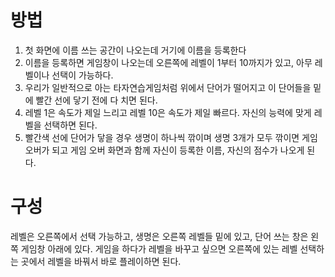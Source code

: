 # 방법
1. 첫 화면에 이름 쓰는 공간이 나오는데 거기에 이름을 등록한다
2. 이름을 등록하면 게임창이 나오는데 오른쪽에 레벨이 1부터 10까지가 있고, 아무 레벨이나 선택이 가능하다.
3. 우리가 일반적으로 아는 타자연습게임처럼 위에서 단어가 떨어지고 이 단어들을 밑에 빨간 선에 닿기 전에 다 치면 된다.
4. 레벨 1은 속도가 제일 느리고 레벨 10은 속도가 제일 빠르다. 자신의 능력에 맞게 레벨을 선택하면 된다.
5. 빨간색 선에 단어가 닿을 경우 생명이 하나씩 깎이며 생명 3개가 모두 깎이면 게임 오버가 되고 게임 오버 화면과 함께 자신이 등록한 이름, 자신의 점수가 나오게 된다.
# 구성
레벨은 오른쪽에서 선택 가능하고, 생명은 오른쪽 레벨들 밑에 있고, 단어 쓰는 창은 왼쪽 게임창 아래에 있다.
게임을 하다가 레벨을 바꾸고 싶으면 오른쪽에 있는 레벨 선택하는 곳에서 레벨을 바꿔서 바로 플레이하면 된다.
